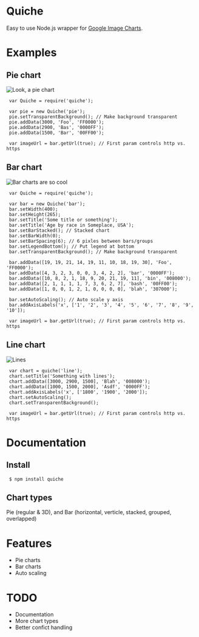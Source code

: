 
# Quiche

  Easy to use Node.js wrapper for [Google Image Charts](http://code.google.com/apis/chart/image).

# Examples

## Pie chart

  ![Look, a pie chart](http://chart.googleapis.com/chart?cht=p&chd=t:3000,2900,1500&chco=FF0000,0000FF,00FF00&chdl=Foo|Bas|Bar&chds=a&chbh=a,4,23&chdlp=|&chdls=,&chs=300x200&chf=bg,s,00000000)

     var Quiche = require('quiche');
     
     var pie = new Quiche('pie');
     pie.setTransparentBackground(); // Make background transparent
     pie.addData(3000, 'Foo', 'FF0000');
     pie.addData(2900, 'Bas', '0000FF');
     pie.addData(1500, 'Bar', '00FF00');

     var imageUrl = bar.getUrl(true); // First param controls http vs. https

## Bar chart
   
  ![Bar charts are so cool](https://chart.googleapis.com/chart?cht=bvs&chtt=Some+title+or+something&chts=,,&chd=t:19,19,21,14,19,11,10,18,19,30|4,3,2,3,0,0,3,4,2,2|10,8,2,1,18,9,20,21,19,11|2,1,1,1,1,7,3,6,2,7|1,0,0,1,2,1,0,0,0,0&chco=FF0000,0000FF,008000,00FF00,307000&chdl=Foo|bar|bin|bash|blah&chds=a&chxt=x,y&chxl=0:|1|2|3|4|5|6|7|8|9|10&chbh=a,6,0&chdlp=b|&chdls=,&chs=400x265&chf=bg,s,00000000)

     var Quiche = require('quiche');
     
     var bar = new Quiche('bar');
     bar.setWidth(400);
     bar.setHeight(265);
     bar.setTitle('Some title or something');
     bar.setTitle('Age by race in Someplace, USA');
     bar.setBarStacked(); // Stacked chart
     bar.setBarWidth(0); 
     bar.setBarSpacing(6); // 6 pixles between bars/groups
     bar.setLegendBottom(); // Put legend at bottom
     bar.setTransparentBackground(); // Make background transparent

     bar.addData([19, 19, 21, 14, 19, 11, 10, 18, 19, 30], 'Foo', 'FF0000');
     bar.addData([4, 3, 2, 3, 0, 0, 3, 4, 2, 2], 'bar', '0000FF');
     bar.addData([10, 8, 2, 1, 18, 9, 20, 21, 19, 11], 'bin', '008000');
     bar.addData([2, 1, 1, 1, 1, 7, 3, 6, 2, 7], 'bash', '00FF00');
     bar.addData([1, 0, 0, 1, 2, 1, 0, 0, 0, 0], 'blah', '307000');     

     bar.setAutoScaling(); // Auto scale y axis
     bar.addAxisLabels('x', ['1', '2', '3', '4', '5', '6', '7', '8', '9', '10']);

     var imageUrl = bar.getUrl(true); // First param controls http vs. https

## Line chart

  ![Lines](http://chart.googleapis.com/chart?cht=lc&chtt=Something+important&chts=,,&chd=t:3000,2900,1500|1000,1500,2000&chco=008000,0000FF&chdl=Blah|Asdf&chds=a&chxt=y,x&chxl=1:|1800|1900|2000&chbh=a,,&chdlp=|&chdls=,&chs=300x200&chf=bg,s,00000000)

     var chart = quiche('line');
     chart.setTitle('Something with lines');
     chart.addData([3000, 2900, 1500], 'Blah', '008000');
     chart.addData([1000, 1500, 2000], 'Asdf', '0000FF');
     chart.addAxisLabels('x', ['1800', '1900', '2000']);
     chart.setAutoScaling();
     chart.setTransparentBackground();

     var imageUrl = bar.getUrl(true); // First param controls http vs. https     

# Documentation

## Install

     $ npm install quiche

## Chart types
 
  Pie (regular & 3D), and Bar (horizontal, verticle, stacked, grouped, overlapped)

# Features

  * Pie charts
  * Bar charts
  * Auto scaling

# TODO

  * Documentation  
  * More chart types
  * Better confict handling

